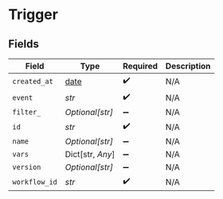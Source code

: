 # Trigger


## Fields

| Field                                                                | Type                                                                 | Required                                                             | Description                                                          |
| -------------------------------------------------------------------- | -------------------------------------------------------------------- | -------------------------------------------------------------------- | -------------------------------------------------------------------- |
| `created_at`                                                         | [date](https://docs.python.org/3/library/datetime.html#date-objects) | :heavy_check_mark:                                                   | N/A                                                                  |
| `event`                                                              | *str*                                                                | :heavy_check_mark:                                                   | N/A                                                                  |
| `filter_`                                                            | *Optional[str]*                                                      | :heavy_minus_sign:                                                   | N/A                                                                  |
| `id`                                                                 | *str*                                                                | :heavy_check_mark:                                                   | N/A                                                                  |
| `name`                                                               | *Optional[str]*                                                      | :heavy_minus_sign:                                                   | N/A                                                                  |
| `vars`                                                               | Dict[str, *Any*]                                                     | :heavy_minus_sign:                                                   | N/A                                                                  |
| `version`                                                            | *Optional[str]*                                                      | :heavy_minus_sign:                                                   | N/A                                                                  |
| `workflow_id`                                                        | *str*                                                                | :heavy_check_mark:                                                   | N/A                                                                  |